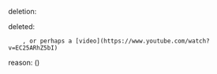 deletion:

deleted:

		, or perhaps a [video](https://www.youtube.com/watch?v=EC25ARhZ5bI)

reason: ()

